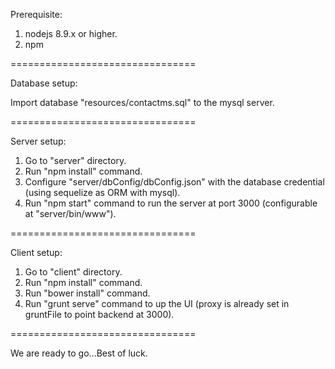 Prerequisite:

1. nodejs 8.9.x or higher.
2. npm

================================

Database setup:

Import database "resources/contactms.sql" to the mysql server.

================================

Server setup:

1. Go to "server" directory.
2. Run "npm install" command.
3. Configure "server/dbConfig/dbConfig.json" with the database credential (using sequelize as ORM with mysql).
4. Run "npm start" command to run the server at port 3000 (configurable at "server/bin/www").

================================

Client setup:

1. Go to "client" directory.
2. Run "npm install" command.
3. Run "bower install" command.
4. Run "grunt serve" command to up the UI (proxy is already set in gruntFile to point backend at 3000).

================================

We are ready to go...Best of luck.


